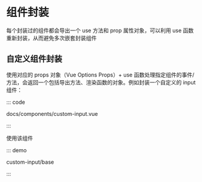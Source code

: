 # 组件封装

每个封装过的组件都会导出一个 use 方法和 prop 属性对象，可以利用 use 函数重新封装，从而避免多次嵌套封装组件

## 自定义组件封装

使用对应的 props 对象（Vue Options Props）+ use 函数处理指定组件的事件/方法，会返回一个包括导出方法、渲染函数的对象。例如封装一个自定义的 input 组件：

::: code

docs/components/custom-input.vue

:::

使用该组件

::: demo

custom-input/base

:::

<script setup lang="ts">
import CustomInputBase from 'docs/demo/custom-input/base.vue'
</script>
